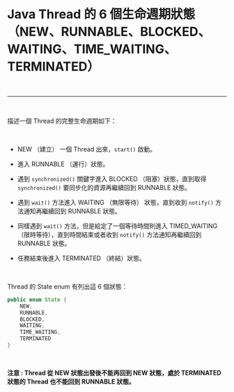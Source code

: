 # Java Thread 的 6 個生命週期狀態 （NEW、RUNNABLE、BLOCKED、WAITING、TIME_WAITING、TERMINATED）

<br>

---------

<br>

描述一個 Thread 的完整生命週期如下：

<br>

* NEW （建立） 一個 Thread 出來，`start()` 啟動。

* 進入 RUNNABLE （運行）狀態。

* 遇到 `synchronized()` 關鍵字進入 BLOCKED （阻塞）狀態，直到取得 `synchronized()` 要同步化的資源再繼續回到 RUNNABLE 狀態。

* 遇到 `wait()` 方法進入 WAITING （無限等待） 狀態，直到收到 `notify()` 方法通知再繼續回到 RUNNABLE 狀態。

* 同樣遇到 `wait()` 方法，但是給定了一個等待時間則進入 TIMED_WAITING （限時等待），直到時間結束或者收到 `notify()` 方法通知再繼續回到 RUNNABLE 狀態。

* 任務結束後進入 TERMINATED （終結）狀態。

<br>

Thread 的 State enum 有列出這 6 個狀態：


```java
public enum State {
    NEW,
    RUNNABLE,
    BLOCKED,
    WAITING,
    TIME_WAITING,
    TERMINATED
}
```

<br>

__注意 : Thread 從 NEW 狀態出發後不能再回到 NEW 狀態，處於 TERMINATED 狀態的 Thread 也不能回到 RUNNABLE 狀態。__